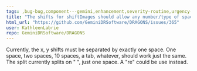 ```yaml
---
tags: ,bug-bug,component---gemini,enhancement,severity-routine,urgency-medium,usage
title: "The shifts for shiftImages should allow any number/type of spaces"
html_url: "https://github.com/GeminiDRSoftware/DRAGONS/issues/365"
user: KathleenLabrie
repo: GeminiDRSoftware/DRAGONS
---
```


Currently, the x, y shifts must be separated by exactly one space.  One space, two spaces, 10 spaces, a tab, whatever, should work just the same.  The split currently splits on " ", just one space.  A "re" could be use instead.
